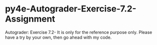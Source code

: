 # py4e-Autograder-Exercise-7.2-Assignment
Autograder: Exercise 7.2-
It is only for the reference purpose only.
Please have a try by your own,  then go ahead with my code.
